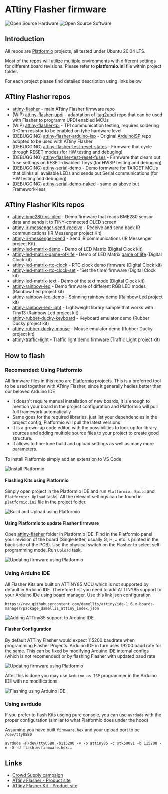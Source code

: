 # ATtiny Flasher firmware

![Open Source Hardware](/doc/images/open-source-hardware-logo.png)
![Open Source Software](/doc/images/open-source-software-logo.png)

## Introduction

All repos are [Platformio](https://platformio.org/) projects, all tested under Ubuntu 20.04 LTS. 

Most of the repos will utilize multiple environments with different settings for different board revisions. Please refer to **platformio.ini** file within project folder.

For each project please find detailed description using links below

## ATtiny Flasher repos

- [attiny-flasher](/firmware/flasher/attiny-flasher) - main ATtiny Flasher firmware repo
- (WIP) [attiny-flasher-updi](/firmware/flasher/attiny-flasher-updi) - adaptation of [jtag2updi](https://github.com/ElTangas/jtag2updi) repo that can be used with Flasher to programm UPDI enabled MCUs
- (WIP) [attiny-flasher-tpi](/firmware/flasher/attiny-flasher-tpi) - TPI communication testing, requires soldering 0-Ohm resistor to be enabled on tyhe hardware level
- (DEBUGGING) [attiny-flasher-arduino-isp](/firmware/flasher/attiny-flasher-arduino-isp) - Original [ArduinoISP](https://www.arduino.cc/en/Tutorial/BuiltInExamples/ArduinoISP) repo adopted to be used with ATtiny Flasher
- (DEBUGGING) [attiny-flasher-test-reset-states](/firmware/flasher/attiny-flasher-test-reset-states) - Firmware that cycle through RESET modes (for HW testing and debuging)
- (DEBUGGING) [attiny-flasher-test-reset-fuses](/firmware/flasher/attiny-flasher-test-reset-fuses) - Firmware that clears out fuse settings on RESET-disabled Tinys (for HWSP testing and debuging)
- (DEBUGGING) [attiny-serial-demo](/firmware/flasher/attiny-serial-demo) - Demo formware for TARGET MCUs that blinks all available LEDs and sends out Serial communications (for HW testing and debuging) 
- (DEBUGGING) [attiny-serial-demo-naked](/firmware/flasher/attiny-serial-demo-naked) - same as above but Framework-less

## ATtiny Flasher Kits repos

- [attiny-bme280-vs-oled](/firmware/kits/attiny-bme280-vs-oled) - Demo firmware that reads BME280 sensor data and sends it to TINY-connected OLED screen
- [attiny-ir-messenger-send-receive](/firmware/kits/attiny-ir-messenger-send-receive) - Receive and send back IR communications (IR Messenger project Kit)
- [attiny-ir-messenger-send](/firmware/kits/attiny-ir-messenger-send) - Send IR communications (IR Messenger project Kit)
- [attiny-led-matrix-demo](/firmware/kits/attiny-led-matrix) - Demo of LED Matrix (Digital Clock kit)
- [attiny-led-matrix-game-of-life](/firmware/kits/attiny-led-matrix-game-of-life) - Demo of LED Matrix [game of life](https://en.wikipedia.org/wiki/Conway%27s_Game_of_Life) (Digital Clock kit)
- [attiny-led-matrix-rtc-clock](/firmware/kits/attiny-led-matrix-rtc-clock) - RTC clock demo firmware (Digital Clock kit)
- [attiny-led-matrix-rtc-clock-set](/firmware/kits/attiny-led-matrix-rtc-clock-set) - 'Set the time' firmware (Digital Clock kit)
- [attiny-led-matrix-text](/firmware/kits/attiny-led-matrix-text) - Demo of the text mode (Digital Clock kit)
- [attiny-rainbow-led](/firmware/kits/attiny-rainbow-led) - Demo firmware of different RGB LED modes (Rainbow Led project kit)
- [attiny-rainbow-led-demo](/firmware/kits/attiny-rainbow-led-demo) - Spinning rainbow demo (Rainbow Led project kit)
- [attiny-rainbow-led-light](/firmware/kits/attiny-rainbow-led-light) - Lightweight library sample that works with Tiny13 (Rainbow Led project kit)
- [attiny-rubber-ducky-keyboard](/firmware/kits/attiny-rubber-ducky-keyboard) - Keyboard emulator demo (Rubber Ducky project kit)
- [attiny-rubber-ducky-mouse](/firmware/kits/attiny-rubber-ducky-mouse) - Mouse emulator demo  (Rubber Ducky project kit)
- [attiny-traffic-light](/firmware/kits/attiny-traffic-light) - Traffic light demo firmware (Traffic Light project kit)

## How to flash

### Recomended: Using Platformio

All firmware files in this repo are [Platformio](https://platformio.org/) projects. This is a preferred tool to be used together with ATtiny Flasher, since it generally hadles better than our beloved Arduino IDE
- It doesn't require manual installation of new boards, it is enough to mention your board in the project configuration and Platformio will pull full framework automatically
- Same goes for the required libraries, just list your dependencies in the project config, Platformio will pull the latest versions
- It is a grown-up code editor, with the possibilities to look up for library sources and adding multiple source files to your project to create good structure.
- It allows to fine-tune build and upload settings as well as many more parameters.

To install Platformio simply add an extension to VS Code

![Install Platformio](images/simplescreenrecorder-2022-01-28_21.06.11.mkv.gif)

#### Flashing Kits using Platformio

Simply open project in the Platformio IDE and run `Platformio: Build` and `Platformio: Upload` tasks. All the relevant settings can be found in `platformio.ini` file in the project folder.

![Build and Upload using Platformio](images/simplescreenrecorder-2022-01-28_21.10.08.mkv.gif)

#### Using Platformio to update Flasher firmware

Open [attiny-flasher](/firmware/flasher/attiny-flasher) folder in Platformio IDE. Find in the Platformio panel your revision of the board (Single letter, usually G, H, J etc is printed in the back side of the PCB). Use the physical switch on the Flasher to select self-programming mode. Run `Upload` task.

![Updating firmware using Platformio](images/simplescreenrecorder-2022-01-28_21.30.48.mkv.gif)

### Using Arduino IDE

All Flasher Kits are built on ATTINY85 MCU which is not supported by default in Arduino IDE. Therefore first you need to add ATTINY85 support to your Arduino IDe using board manager. Use this link json configuration
```
https://raw.githubusercontent.com/damellis/attiny/ide-1.6.x-boards-manager/package_damellis_attiny_index.json
```

![Adding ATTiny85 support to Arduino IDE](images/simplescreenrecorder-2022-01-28_21.14.22.mkv.gif)

#### Flasher Configuration

By default ATTiny Flasher would expect 115200 baudrate when programming Flasher Projects. Arduino IDE in turn uses 19200 baud rate for the same. This can be fixed by modifying Arduino IDE internal configs (which is not recomended) or by flashing Flasher with updated baud rate

![Updating firmware using Platformio](images/simplescreenrecorder-2022-01-28_21.30.48.mkv.gif)

After this is done you may use `Arduino as ISP` programmer in the Arduino IDE with no modifications.

![Flashing using Arduino IDE](images/simplescreenrecorder-2022-01-28_21.32.04.mkv.gif)

### Using avrdude

If you prefer to flash Kits usging pure console, you can use `avrdude` with the proper configuration (similar to what Platformio does under the hood)

Assuming you have built `firmware.hex` and your upload port to be `/dev/ttyUSB0`
```
avrdude -P/dev/ttyUSB0 -b115200 -v -p attiny85 -c stk500v1 -b 115200 -e -D -U flash:w:firmware.hex:i
```

## Links

- [Crowd Supply campaign](https://www.crowdsupply.com/sonocotta/attiny-flasher)
- [ATtiny Flasher - Product site](https://sonocotta.com/attiny-flasher/)
- [ATtiny Flasher Kit - Product site](https://sonocotta.com/attiny-flasher-kit/)
